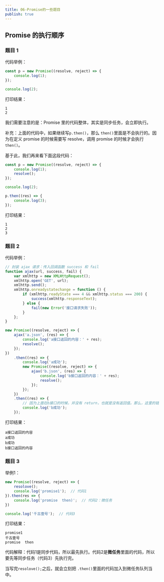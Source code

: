 ```yaml
---
title: 06-Promise的一些题目
publish: true
---
```


<ArticleTopAd></ArticleTopAd>


## Promise 的执行顺序

### 题目 1

代码举例：

```js
const p = new Promise((resolve, reject) => {
    console.log(1);
});

console.log(2);
```

打印结果：

```
1
2
```

我们需要注意的是：Promise 里的代码整体，其实是同步任务，会立即执行。

补充：上面的代码中，如果继续写`p.then()`，那么 `then()`里面是不会执行的。因为在定义 promise 的时候需要写 resolve，调用 promise 的时候才会执行 `then()`。

基于此，我们再来看下面这段代码：

```js
const p = new Promise((resolve, reject) => {
    console.log(1);
    resolve();
});

console.log(2);

p.then((res) => {
    console.log(3);
});
```

打印结果：

```
1
2
3
```

### 题目 2

代码举例：

```js
// 封装 ajax 请求：传入回调函数 success 和 fail
function ajax(url, success, fail) {
    var xmlhttp = new XMLHttpRequest();
    xmlhttp.open('GET', url);
    xmlhttp.send();
    xmlhttp.onreadystatechange = function () {
        if (xmlhttp.readyState === 4 && xmlhttp.status === 200) {
            success(xmlhttp.responseText);
        } else {
            fail(new Error('接口请求失败'));
        }
    };
}

new Promise((resolve, reject) => {
    ajax('a.json', (res) => {
        console.log('a接口返回的内容：' + res);
        resolve();
    });
})
    .then((res) => {
        console.log('a成功');
        new Promise((resolve, reject) => {
            ajax('b.json', (res) => {
                console.log('b接口返回的内容：' + res);
                resolve();
            });
        });
    })
    .then((res) => {
        // 因为上面在b接口的时候，并没有 return，也就是没有返回值。那么，这里的链式操作then，其实是针对一个空的 promise 对象进行then操作
        console.log('b成功');
    });
```

打印结果：

```
a接口返回的内容
a成功
b成功
b接口返回的内容
```

### 题目 3

举例1：

```js
new Promise((resolve, reject) => {
    resolove();
    console.log('promise1');  // 代码1
}).then(res => {
    console.log('promise  then)';  // 代码2：微任务
})

console.log('千古壹号');  // 代码3
```

打印结果：

```
promise1
千古壹号
promise  then
```

代码解释：代码1是同步代码，所以最先执行。代码2是**微任务**里面的代码，所以要先等同步任务（代码3）先执行完。

当写完`resolove();`之后，就会立刻把 `.then()`里面的代码加入到微任务队列当中。

